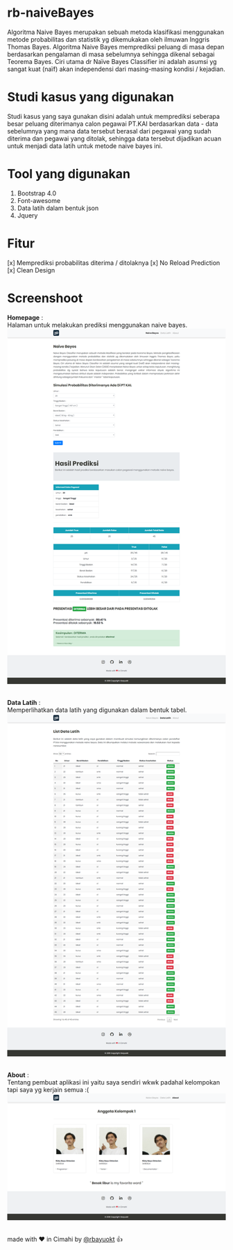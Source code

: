 # rb-naiveBayes

Algoritma Naive Bayes merupakan sebuah metoda klasifikasi menggunakan metode probabilitas dan statistik yg dikemukakan oleh ilmuwan Inggris Thomas Bayes. Algoritma Naive Bayes memprediksi peluang di masa depan berdasarkan pengalaman di masa sebelumnya sehingga dikenal sebagai Teorema Bayes. Ciri utama dr Naïve Bayes Classifier ini adalah asumsi yg sangat kuat (naïf) akan independensi dari masing-masing kondisi / kejadian.

# Studi kasus yang digunakan
Studi kasus yang saya gunakan disini adalah untuk memprediksi seberapa besar peluang diterimanya calon pegawai PT.KAI berdasarkan data - data sebelumnya yang mana data tersebut berasal dari pegawai yang sudah diterima dan pegawai yang ditolak, sehingga data tersebut dijadikan acuan untuk menjadi data latih untuk metode naive bayes ini.

# Tool yang digunakan 
1. Bootstrap 4.0
2. Font-awesome
3. Data latih dalam bentuk json
4. Jquery

# Fitur
[x] Memprediksi probabilitas diterima / ditolaknya
[x] No Reload Prediction
[x] Clean Design

# Screenshoot

**Homepage** : <br>
Halaman untuk melakukan prediksi menggunakan naive bayes. <br>
<img src="screenshoot/home.png" width="600px" /><br><br>

**Data Latih** : <br>
Memperlihatkan data latih yang digunakan dalam bentuk tabel.<br>
<img src="screenshoot/data-latih.png" width="600px" /><br><br>

**About** : <br>
Tentang pembuat aplikasi ini yaitu saya sendiri wkwk padahal kelompokan tapi saya yg kerjain semua :(<br>
<img src="screenshoot/about.png" width="600px" /><br><br>

made with :heart: in Cimahi by [@rbayuokt](https://www.instagram.com/rbayuokt/) :thumbsup:
